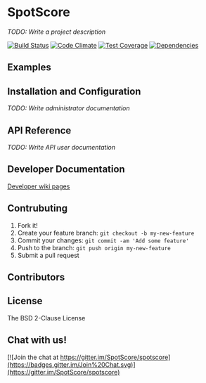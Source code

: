 # SpotScore

_TODO: Write a project description_

[![Build Status](https://travis-ci.org/SpotScore/spotscore.svg?branch=master)](https://travis-ci.org/SpotScore/spotscore)
[![Code Climate](https://codeclimate.com/github/SpotScore/spotscore/badges/gpa.svg)](https://codeclimate.com/github/SpotScore/spotscore)
[![Test Coverage](https://codeclimate.com/github/SpotScore/spotscore/badges/coverage.svg)](https://codeclimate.com/github/SpotScore/spotscore/coverage)
[![Dependencies](https://david-dm.org/spotscore/spotscore.svg)](https://david-dm.org/spotscore/spotscore)


## Examples

## Installation and Configuration

_TODO: Write administrator documentation_

## API Reference

_TODO: Write API user documentation_

## Developer Documentation

[Developer wiki pages](https://github.com/SpotScore/spotscore/wiki#developer-help-topics)

## Contrubuting

1. Fork it!
2. Create your feature branch: `git checkout -b my-new-feature`
3. Commit your changes: `git commit -am 'Add some feature'`
4. Push to the branch: `git push origin my-new-feature`
5. Submit a pull request

## Contributors

## License

The BSD 2-Clause License


## Chat with us!

[![Join the chat at https://gitter.im/SpotScore/spotscore](https://badges.gitter.im/Join%20Chat.svg)](https://gitter.im/SpotScore/spotscore)
